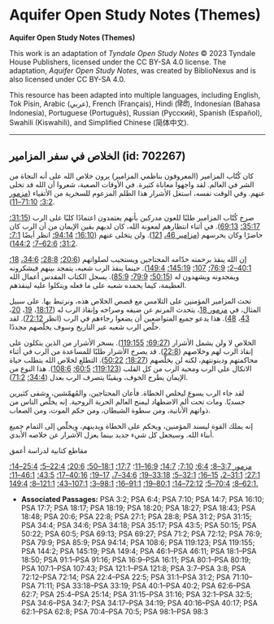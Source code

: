 # Aquifer Open Study Notes (Themes)

**Aquifer Open Study Notes (Themes)**

This work is an adaptation of *Tyndale Open Study Notes* © 2023 Tyndale House Publishers, licensed under the CC BY\-SA 4\.0 license. The adaptation, *Aquifer Open Study Notes*, was created by BiblioNexus and is also licensed under CC BY\-SA 4\.0\.

This resource has been adapted into multiple languages, including English, Tok Pisin, Arabic (عربي), French (Français), Hindi (हिंदी), Indonesian (Bahasa Indonesia), Portuguese (Português), Russian (Русский), Spanish (Español), Swahili (Kiswahili), and Simplified Chinese (简体中文).



--------------------------------

## الخلاص في سفر المزامير (id: 702267)

كان كُتّاب المزامير (المعروفون بناظمي المزامير) يرون خلاص الله على أنه النجاة من الشر في العالم. لقد واجهوا معاناة كثيرة. في الأوقات الصعبة، شعروا أن الله قد تخلى عنهم. وفي الوقت نفسه، استغل الأشرار هذا الظلم المزعوم للسخرية من الأتقياء ([مزمور 3:2؛](https://ref.ly/Ps3:2) [71:10–11](https://ref.ly/Ps71:10-Ps71:11)).

صرخ كُتّاب المزامير طلبًا للعون مدركين بأنهم يعتمدون اعتمادًا كليًا على الرب ([31:15؛](https://ref.ly/Ps31:15) [35:17؛](https://ref.ly/Ps35:17) [69:13](https://ref.ly/Ps69:13)). في أثناء انتظارهم لمعونة الله، كان لديهم يقين الإيمان من أن الرب كان حاضرًا وكان يحرسهم ([مزامير 46،](https://ref.ly/Ps46:1-Ps46:11) [121](https://ref.ly/Ps121:1-Ps121:8)). ولن يتخلى عنهم ([16:10؛](https://ref.ly/Ps16:10) [94:14؛](https://ref.ly/Ps94:14) انظر أيضًا [7:1؛](https://ref.ly/Ps7:10) [31:2؛](https://ref.ly/Ps31:2) [62:6–7؛](https://ref.ly/Ps62:6-Ps62:7) [144:2](https://ref.ly/Ps144:2)).

إن الله ينقذ برحمته خدّامه المحتاجين ويستجيب لصلواتهم ([20:6؛](https://ref.ly/Ps20:6) [28:8؛](https://ref.ly/Ps28:8) [34:6،](https://ref.ly/Ps34:6) [18؛](https://ref.ly/Ps34:18) [40:1–2؛](https://ref.ly/Ps40:1-Ps40:2) [76:9؛](https://ref.ly/Ps76:9) [107؛](https://ref.ly/Ps107:1-Ps107:43) [145:19؛](https://ref.ly/Ps145:19) [149:4](https://ref.ly/Ps149:4)). حينما ينقذ الرب شعبه، يتمجد بينهم فيشكرونه ويمجدونه ويشهدون له ([50:15؛](https://ref.ly/Ps50:15) [79:9؛](https://ref.ly/Ps79:9) [85:9](https://ref.ly/Ps85:9)). يسجل الكتاب المقدس أعمال الله العظيمة، كيما يحمده شعبه على ما فعله ويتكلوا عليه لينقذهم.

تحث المزامير المؤمنين على التلامس مع قصص الخلاص هذه، ونرتبط بها. على سبيل المثال، في [مزمور 18](https://ref.ly/Ps18:1-Ps18:50)، يتحدث المرنم عن ضيقه وصراخه وإنقاذ الرب له ([18:17](https://ref.ly/Ps18:17)، [19](https://ref.ly/Ps18:19)، [20](https://ref.ly/Ps18:20)، [43](https://ref.ly/Ps18:43)، [48](https://ref.ly/Ps18:48)). هذا يدعو جميع المتواضعين أن يضعوا رجاءهم في الرب (انظر [72:12](https://ref.ly/Ps72:12)). لقد خلّص الرب شعبه عبر التاريخ وسوف يخلّصهم مجددًا.

الخلاص لا ولن يشمل الأشرار ([69:27؛](https://ref.ly/Ps69:27) [119:155](https://ref.ly/Ps119:155)). يسخر الأشرار من الذين يتكلون على إنقاذ الرب لهم وخلاصهم ([22:8](https://ref.ly/Ps22:8)). قد يصرخ الأشرار طلبًا للمساعدة من الرب في أثناء محاكمتهم ودينونتهم، لكنه لن يخلّصهم ([18:27؛](https://ref.ly/Ps18:27) [50:22](https://ref.ly/Ps50:22)). التطلع لخلاص الله يتطلب حياة الاتكال على الرب ومحبة الرب من كل القلب ([119:123؛](https://ref.ly/Ps119:123) [60:5؛](https://ref.ly/Ps60:5) [108:6](https://ref.ly/Ps108:6)). هذا النوع من الإيمان يطرح الخوف، ويقينًا يتصرف الرب بعدل ([34:4؛](https://ref.ly/Ps34:4) [71:2](https://ref.ly/Ps71:2)).

لقد جاء الرب يسوع ليخلص الخطاة. فأعان المحتاجين، والمُهمّشين، وشفى كثيرين جسديًا. ومات تحت ألم الاضطهاد ليمنح العالم الحرية الروحية. إنه يخلّص الناس من ذواتهم الأنانية، ومن سطوة الشيطان، ومن حكم الموت، ومن الصعاب.

إنه يملك القوة ليسند المؤمنين، ويحكم على الخطاة ويدينهم، ويخلّص إلى التمام جميع أبناء الله. وسيجعل كل شيء جديد بينما يعزل الأشرار عن خلاصه الأبدي.

مقاطع كتابية لدراسة أعمق

[مزمور 3:7–8؛](https://ref.ly/Ps3:7-Ps3:8) [6:4؛](https://ref.ly/Ps6:4) [7:10](https://ref.ly/Ps7:10); [14:7؛](https://ref.ly/Ps14:7) [16:9–11](https://ref.ly/Ps16:9-Ps16:11)؛ [17:7؛](https://ref.ly/Ps17:7) [18:1–50؛](https://ref.ly/Ps18:1-Ps18:50) [20:6؛](https://ref.ly/Ps20:6) [22:4–5؛](https://ref.ly/Ps22:4-Ps22:5) [25:4–14؛](https://ref.ly/Ps25:4-Ps25:14) [27:1؛](https://ref.ly/Ps27:1) [31:1–2،](https://ref.ly/Ps31:1-Ps31:2) [15–16؛](https://ref.ly/Ps31:15-Ps31:16) [32:1–5؛](https://ref.ly/Ps32:1-Ps32:5) [33:18–19؛](https://ref.ly/Ps33:18-Ps33:19) [34:6–7،](https://ref.ly/Ps34:6-Ps34:7) [17–19؛](https://ref.ly/Ps34:17-Ps34:19) [40:16–17؛](https://ref.ly/Ps40:16-Ps40:17) [43:5؛](https://ref.ly/Ps43:5) [46:1–11؛](https://ref.ly/Ps46:1-Ps46:11) [62:1–8؛](https://ref.ly/Ps62:1-Ps62:8) [70:4–5؛](https://ref.ly/Ps70:4-Ps70:5) [72:12–14؛](https://ref.ly/Ps72:12-Ps72:14) [80:1–19؛](https://ref.ly/Ps80:1-Ps80:19) [91:1–16؛](https://ref.ly/Ps91:1-Ps91:16) [98:1–3؛](https://ref.ly/Ps98:1-Ps98:3) [107:1–43؛](https://ref.ly/Ps107:1-Ps107:43) [121:1–8؛](https://ref.ly/Ps121:1-Ps121:8) [149:4\.](https://ref.ly/Ps149:4)

* **Associated Passages:** PSA 3:2; PSA 6:4; PSA 7:10; PSA 14:7; PSA 16:10; PSA 17:7; PSA 18:17; PSA 18:19; PSA 18:20; PSA 18:27; PSA 18:43; PSA 18:48; PSA 20:6; PSA 22:8; PSA 27:1; PSA 28:8; PSA 31:2; PSA 31:15; PSA 34:4; PSA 34:6; PSA 34:18; PSA 35:17; PSA 43:5; PSA 50:15; PSA 50:22; PSA 60:5; PSA 69:13; PSA 69:27; PSA 71:2; PSA 72:12; PSA 76:9; PSA 79:9; PSA 85:9; PSA 94:14; PSA 108:6; PSA 119:123; PSA 119:155; PSA 144:2; PSA 145:19; PSA 149:4; PSA 46:1–PSA 46:11; PSA 18:1–PSA 18:50; PSA 91:1–PSA 91:16; PSA 16:9–PSA 16:11; PSA 80:1–PSA 80:19; PSA 107:1–PSA 107:43; PSA 121:1–PSA 121:8; PSA 3:7–PSA 3:8; PSA 72:12–PSA 72:14; PSA 22:4–PSA 22:5; PSA 31:1–PSA 31:2; PSA 71:10–PSA 71:11; PSA 33:18–PSA 33:19; PSA 40:1–PSA 40:2; PSA 62:6–PSA 62:7; PSA 25:4–PSA 25:14; PSA 31:15–PSA 31:16; PSA 32:1–PSA 32:5; PSA 34:6–PSA 34:7; PSA 34:17–PSA 34:19; PSA 40:16–PSA 40:17; PSA 62:1–PSA 62:8; PSA 70:4–PSA 70:5; PSA 98:1–PSA 98:3

